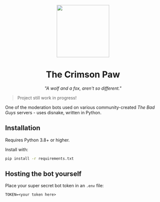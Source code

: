 <p align="center">
  <img width="170" src="https://user-images.githubusercontent.com/94678583/176930584-bd2b119e-2355-4106-85cd-225f4d5b2baa.png" />
</p>
<h1 align="center">The Crimson Paw</h1>
<p align="center"><i>"A wolf and a fox, aren't so different."</i></p>

> Project still work in progress!

One of the moderation bots used on various community-created *The Bad Guys*
servers - uses disnake, written in Python.

## Installation

Requires Python 3.8+ or higher.

Install with:

```sh
pip install -r requirements.txt
```

## Hosting the bot yourself

Place your super secret bot token in an `.env` file:

```env
TOKEN=<your token here>
```
